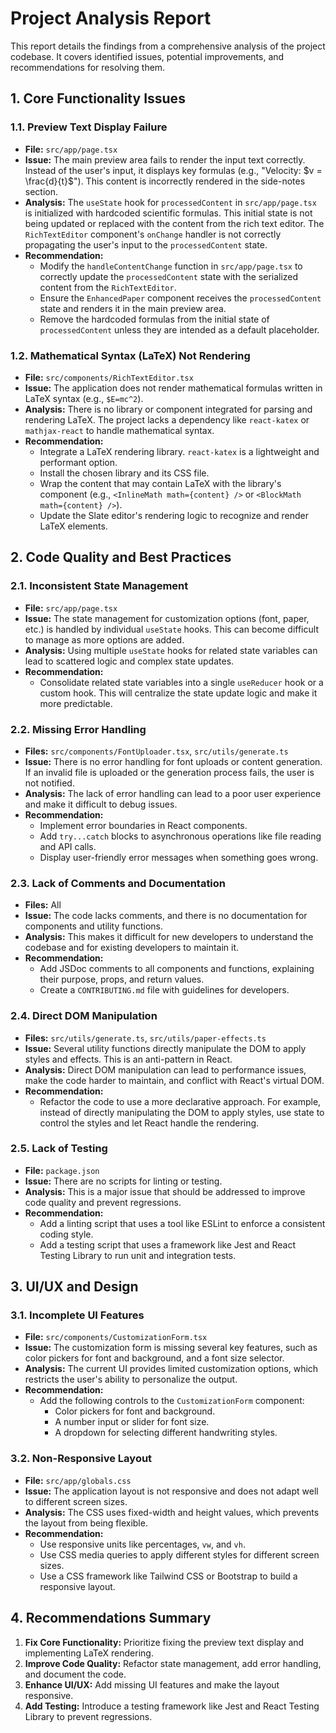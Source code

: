 # Project Analysis Report

This report details the findings from a comprehensive analysis of the project codebase. It covers identified issues, potential improvements, and recommendations for resolving them.

## 1. Core Functionality Issues

### 1.1. Preview Text Display Failure

-   **File:** `src/app/page.tsx`
-   **Issue:** The main preview area fails to render the input text correctly. Instead of the user's input, it displays key formulas (e.g., "Velocity: $v = \frac{d}{t}$"). This content is incorrectly rendered in the side-notes section.
-   **Analysis:** The `useState` hook for `processedContent` in `src/app/page.tsx` is initialized with hardcoded scientific formulas. This initial state is not being updated or replaced with the content from the rich text editor. The `RichTextEditor` component's `onChange` handler is not correctly propagating the user's input to the `processedContent` state.
-   **Recommendation:**
    -   Modify the `handleContentChange` function in `src/app/page.tsx` to correctly update the `processedContent` state with the serialized content from the `RichTextEditor`.
    -   Ensure the `EnhancedPaper` component receives the `processedContent` state and renders it in the main preview area.
    -   Remove the hardcoded formulas from the initial state of `processedContent` unless they are intended as a default placeholder.

### 1.2. Mathematical Syntax (LaTeX) Not Rendering

-   **File:** `src/components/RichTextEditor.tsx`
-   **Issue:** The application does not render mathematical formulas written in LaTeX syntax (e.g., `$E=mc^2`).
-   **Analysis:** There is no library or component integrated for parsing and rendering LaTeX. The project lacks a dependency like `react-katex` or `mathjax-react` to handle mathematical syntax.
-   **Recommendation:**
    -   Integrate a LaTeX rendering library. `react-katex` is a lightweight and performant option.
    -   Install the chosen library and its CSS file.
    -   Wrap the content that may contain LaTeX with the library's component (e.g., `<InlineMath math={content} />` or `<BlockMath math={content} />`).
    -   Update the Slate editor's rendering logic to recognize and render LaTeX elements.

## 2. Code Quality and Best Practices

### 2.1. Inconsistent State Management

-   **File:** `src/app/page.tsx`
-   **Issue:** The state management for customization options (font, paper, etc.) is handled by individual `useState` hooks. This can become difficult to manage as more options are added.
-   **Analysis:** Using multiple `useState` hooks for related state variables can lead to scattered logic and complex state updates.
-   **Recommendation:**
    -   Consolidate related state variables into a single `useReducer` hook or a custom hook. This will centralize the state update logic and make it more predictable.

### 2.2. Missing Error Handling

-   **Files:** `src/components/FontUploader.tsx`, `src/utils/generate.ts`
-   **Issue:** There is no error handling for font uploads or content generation. If an invalid file is uploaded or the generation process fails, the user is not notified.
-   **Analysis:** The lack of error handling can lead to a poor user experience and make it difficult to debug issues.
-   **Recommendation:**
    -   Implement error boundaries in React components.
    -   Add `try...catch` blocks to asynchronous operations like file reading and API calls.
    -   Display user-friendly error messages when something goes wrong.

### 2.3. Lack of Comments and Documentation

-   **Files:** All
-   **Issue:** The code lacks comments, and there is no documentation for components and utility functions.
-   **Analysis:** This makes it difficult for new developers to understand the codebase and for existing developers to maintain it.
-   **Recommendation:**
    -   Add JSDoc comments to all components and functions, explaining their purpose, props, and return values.
    -   Create a `CONTRIBUTING.md` file with guidelines for developers.

### 2.4. Direct DOM Manipulation

- **Files:** `src/utils/generate.ts`, `src/utils/paper-effects.ts`
- **Issue:** Several utility functions directly manipulate the DOM to apply styles and effects. This is an anti-pattern in React.
- **Analysis:** Direct DOM manipulation can lead to performance issues, make the code harder to maintain, and conflict with React's virtual DOM.
- **Recommendation:**
    - Refactor the code to use a more declarative approach. For example, instead of directly manipulating the DOM to apply styles, use state to control the styles and let React handle the rendering.

### 2.5. Lack of Testing

- **File:** `package.json`
- **Issue:** There are no scripts for linting or testing.
- **Analysis:** This is a major issue that should be addressed to improve code quality and prevent regressions.
- **Recommendation:**
    - Add a linting script that uses a tool like ESLint to enforce a consistent coding style.
    - Add a testing script that uses a framework like Jest and React Testing Library to run unit and integration tests.

## 3. UI/UX and Design

### 3.1. Incomplete UI Features

-   **File:** `src/components/CustomizationForm.tsx`
-   **Issue:** The customization form is missing several key features, such as color pickers for font and background, and a font size selector.
-   **Analysis:** The current UI provides limited customization options, which restricts the user's ability to personalize the output.
-   **Recommendation:**
    -   Add the following controls to the `CustomizationForm` component:
        -   Color pickers for font and background.
        -   A number input or slider for font size.
        -   A dropdown for selecting different handwriting styles.

### 3.2. Non-Responsive Layout

-   **File:** `src/app/globals.css`
-   **Issue:** The application layout is not responsive and does not adapt well to different screen sizes.
-   **Analysis:** The CSS uses fixed-width and height values, which prevents the layout from being flexible.
-   **Recommendation:**
    -   Use responsive units like percentages, `vw`, and `vh`.
    -   Use CSS media queries to apply different styles for different screen sizes.
    -   Use a CSS framework like Tailwind CSS or Bootstrap to build a responsive layout.

## 4. Recommendations Summary

1.  **Fix Core Functionality:** Prioritize fixing the preview text display and implementing LaTeX rendering.
2.  **Improve Code Quality:** Refactor state management, add error handling, and document the code.
3.  **Enhance UI/UX:** Add missing UI features and make the layout responsive.
4.  **Add Testing:** Introduce a testing framework like Jest and React Testing Library to prevent regressions.
